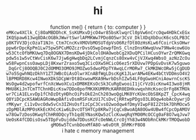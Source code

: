 <center>
 <h1>hi</h1>
function me() {
 return {
 to: computer
 }
}

<code>
eMKcw4XClk_Cj8OaMBDDhcK_SsKUMxvDjcO4wr85bsKlwqrCl0pVw6nCrcOqw4HDkCxEGxIKQSpaw613wq8DAcOGBkJWwrtSwrlAPMKWw7PDo8O5wr3CsV_DklXDqXbDucK6csOLPB3Cp8KTVV3DjcOzaT1NJn_Ctm7CncKvXMOVbMOSUTdpVsO6RzfDt8OzHsKLw6fCoirCksOHwrppw6rDpcKpPm1Lw75pw5PCuMOZczrDvsO5wpIewpfDnS_ClnzDnsKWwqUvw79Nw4cow6Uow53CtcOfbMKUwq7Dq8OGNX7DmsKDw4jDkColOHAOwobCg2XDuQPCilHCusOYwrZrQMKGwqpdw5s1w5vCtWvCisK6w7Jjw6gHwqbDq2LCvmjCqnzCs8Oxw4vCjVJXwq4WbsO_azNzZcOuw58FwpnCssOawpLDj8KxwrZraxo5wq3CicOXw5HCicO6ez5rXDUvw7PDpGvDvsK7w5guwo_DqGrCj8OOQBJ0C2dOMMO3OMO9JMOZwo5dwoPDpTYAwqLCrMORw7_CkMKDWcORw5jCgDUDw7o5SgwhNQzDkhY1ZTJWBcOiAsOlwrXCnABfWgLDscKgK1JLwrAMw4EKw4bCtVDDmsO4V2lBPMORD8Kcw4INwoXDkSDCpWrDt8OxwowMXA9HwrbDshIZw54LF0gGwoHCniAowrnCscKSWsOgw4d2wpofwrfCnXcWwoXCu1xDM8KEKsOcSk3CuRgEwooiI1jCrVzDicKnw4I3wo8jHRMHU8KiJnTCmTTChnHDicKsw7DDo0pofMKXKUMRMcKARR0EDHkvwqxhHcKsecOrFg8KTMOkwr7CiA1ELxvDp1fChDzDtyHDhcOiPsOkE2nCh203woQgLMK0YcKUecObS8KpZT_CpcK4wqQ0YiDCpcKSAWUAGRoWwpBAfivDsmRSFsKzU17CsDvCjRRtwpPDgsO3L8Oqw4obAcOywrjDrMKywr_Ci1vDvcOdw5vCn3IZHsOsf1zCpC3CvsO2wodqw4fDmyVIwpF8I2Ztbk7DhMOcw5zDpMOlAzMPOsKkEcKhCcKiw6LDvcOTSHTCp8KRw7jCqCxBwoAQA8OGw4UBw4fCpcOpAMOVw78Gw7zDosOKwqfChHR0DQcyTh1qdEYNasKQw5zClcKuwqRqYMO0McOCCg0aF8O7wqJvw7UeOsK4fCDDisOsw5TDpFvDujddw7DDusKCFcOeNWLCrcOjYh83w4NObRnCkMKrTMOQwobDgMO6w5TCvnbDoxMfA8O-w6vDtR_DhMKrP8O8
</code>
i hate c memory management
</center>
